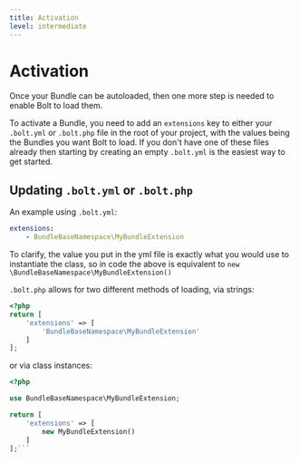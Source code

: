 ```yaml
---
title: Activation
level: intermediate
---
```

Activation
==========

Once your Bundle can be autoloaded, then one more step is needed to enable Bolt
to load them.

To activate a Bundle, you need to add an `extensions` key to either your
`.bolt.yml` or `.bolt.php` file in the root of your project, with the values
being the Bundles you want Bolt to load. If you don't have one of these files
already then starting by creating an empty `.bolt.yml` is the easiest way to
get started.


Updating `.bolt.yml` or `.bolt.php`
-----------------------------------

An example using `.bolt.yml`:

```yaml
extensions:
    - BundleBaseNamespace\MyBundleExtension
```

To clarify, the value you put in the yml file is exactly what you would use to
instantiate the class, so in code the above is equivalent to
`new \BundleBaseNamespace\MyBundleExtension()`

`.bolt.php` allows for two different methods of loading, via strings:

```php
<?php
return [
    'extensions' => [
        'BundleBaseNamespace\MyBundleExtension'
    ]
];
```

or via class instances:
```php
<?php

use BundleBaseNamespace\MyBundleExtension;

return [
    'extensions' => [
        new MyBundleExtension()
    ]
];```
